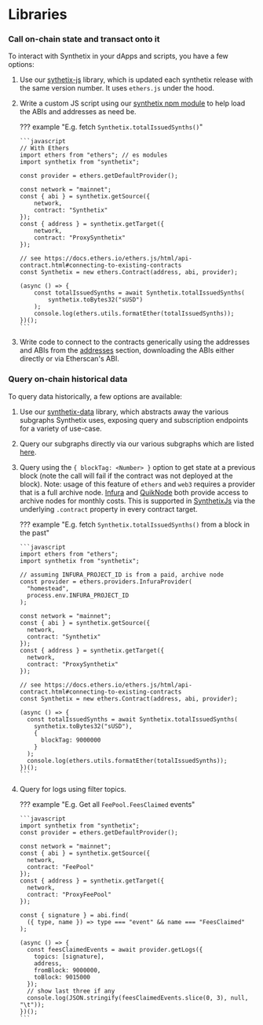 # Libraries

### Call on-chain state and transact onto it

To interact with Synthetix in your dApps and scripts, you have a few options:

1.  Use our [sythetix-js](synthetix-js.md) library, which is updated each synthetix release with the same version number. It uses `ethers.js` under the hood.

2.  Write a custom JS script using our [synthetix npm module](synthetix.md) to help load the ABIs and addresses as need be.

    ??? example "E.g. fetch `Synthetix.totalIssuedSynths()`"

        ```javascript
        // With Ethers
        import ethers from "ethers"; // es modules
        import synthetix from "synthetix";

        const provider = ethers.getDefaultProvider();

        const network = "mainnet";
        const { abi } = synthetix.getSource({
            network,
            contract: "Synthetix"
        });
        const { address } = synthetix.getTarget({
            network,
            contract: "ProxySynthetix"
        });

        // see https://docs.ethers.io/ethers.js/html/api-contract.html#connecting-to-existing-contracts
        const Synthetix = new ethers.Contract(address, abi, provider);

        (async () => {
            const totalIssuedSynths = await Synthetix.totalIssuedSynths(
                synthetix.toBytes32("sUSD")
            );
            console.log(ethers.utils.formatEther(totalIssuedSynths));
        })();
        ```

3.  Write code to connect to the contracts generically using the addresses and ABIs from the [addresses](../addresses.md) section, downloading the ABIs either directly or via Etherscan's ABI.

### Query on-chain historical data

To query data historically, a few options are available:

1.  Use our [synthetix-data](synthetix-data.md) library, which abstracts away the various subgraphs Synthetix uses, exposing query and subscription endpoints for a variety of use-case.

2.  Query our subgraphs directly via our various subgraphs which are listed [here](../historical.md).

3.  Query using the `{ blockTag: <Number> }` option to get state at a previous block (note the call will fail if the contract was not deployed at the block). Note: usage of this feature of `ethers` and `web3` requires a provider that is a full archive node. [Infura](https://infura.io) and [QuikNode](https://quicknode.io) both provide access to archive nodes for monthly costs. This is supported in [SynthetixJs](synthetix-js.md) via the underlying `.contract` property in every contract target.

    ??? example "E.g. fetch `Synthetix.totalIssuedSynths()` from a block in the past"

        ```javascript
        import ethers from "ethers";
        import synthetix from "synthetix";

        // assuming INFURA_PROJECT_ID is from a paid, archive node
        const provider = ethers.providers.InfuraProvider(
          "homestead",
          process.env.INFURA_PROJECT_ID
        );

        const network = "mainnet";
        const { abi } = synthetix.getSource({
          network,
          contract: "Synthetix"
        });
        const { address } = synthetix.getTarget({
          network,
          contract: "ProxySynthetix"
        });

        // see https://docs.ethers.io/ethers.js/html/api-contract.html#connecting-to-existing-contracts
        const Synthetix = new ethers.Contract(address, abi, provider);

        (async () => {
          const totalIssuedSynths = await Synthetix.totalIssuedSynths(
            synthetix.toBytes32("sUSD"),
            {
              blockTag: 9000000
            }
          );
          console.log(ethers.utils.formatEther(totalIssuedSynths));
        })();
        ```

4.  Query for logs using filter topics.

    ??? example "E.g. Get all `FeePool.FeesClaimed` events"

        ```javascript
        import synthetix from "synthetix";
        const provider = ethers.getDefaultProvider();

        const network = "mainnet";
        const { abi } = synthetix.getSource({
          network,
          contract: "FeePool"
        });
        const { address } = synthetix.getTarget({
          network,
          contract: "ProxyFeePool"
        });

        const { signature } = abi.find(
          ({ type, name }) => type === "event" && name === "FeesClaimed"
        );

        (async () => {
          const feesClaimedEvents = await provider.getLogs({
            topics: [signature],
            address,
            fromBlock: 9000000,
            toBlock: 9015000
          });
          // show last three if any
          console.log(JSON.stringify(feesClaimedEvents.slice(0, 3), null, "\t"));
        })();
        ```
